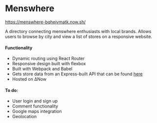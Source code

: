 # Menswhere
https://menswhere-bqhejvmatk.now.sh/

A directory connecting menswhere enthusiasts with local brands. Allows users to browse by city and view a list of stores on a responsive website.

#### Functionality
* Dynamic routing using React Router
* Responsive design built with flexbox
* Built with Webpack and Babel
* Gets store data from an Express-built API that can be found [here](https://github.com/Vikariusu/Menswhere-API)
* Hosted on ΔNow

#### To do:
* User login and sign up
* Comment functionality
* Google maps integration
* Geolocation
